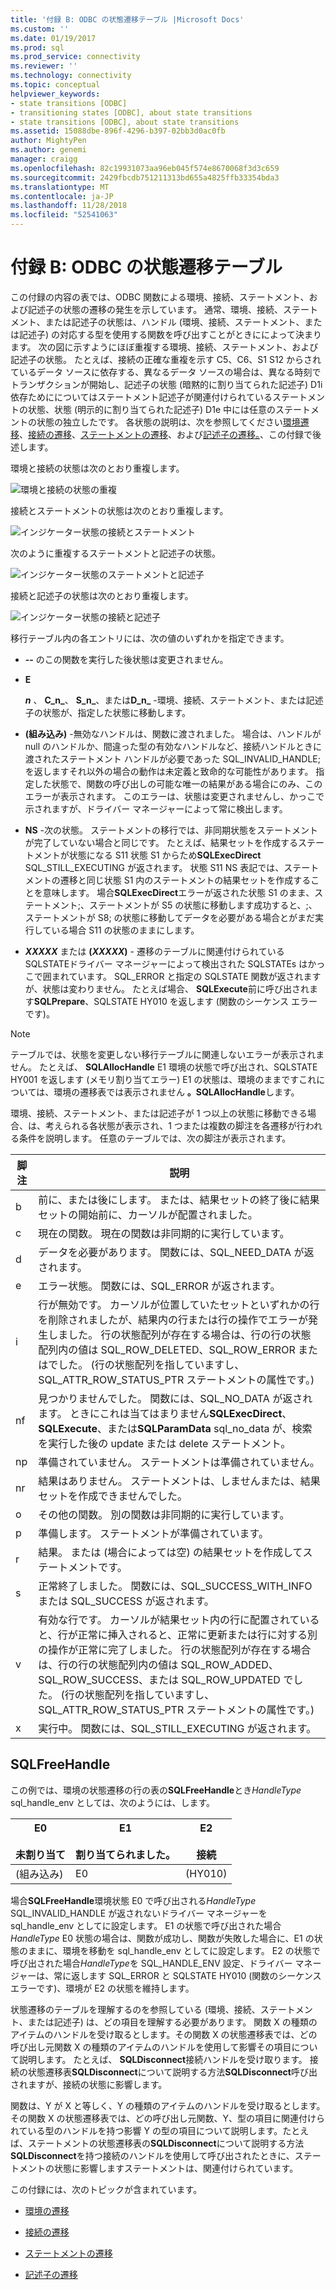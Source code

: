 ```yaml
---
title: '付録 B: ODBC の状態遷移テーブル |Microsoft Docs'
ms.custom: ''
ms.date: 01/19/2017
ms.prod: sql
ms.prod_service: connectivity
ms.reviewer: ''
ms.technology: connectivity
ms.topic: conceptual
helpviewer_keywords:
- state transitions [ODBC]
- transitioning states [ODBC], about state transitions
- state transitions [ODBC], about state transitions
ms.assetid: 15088dbe-896f-4296-b397-02bb3d0ac0fb
author: MightyPen
ms.author: genemi
manager: craigg
ms.openlocfilehash: 82c19931073aa96eb045f574e8670068f3d3c659
ms.sourcegitcommit: 2429fbcdb751211313bd655a4825ffb33354bda3
ms.translationtype: MT
ms.contentlocale: ja-JP
ms.lasthandoff: 11/28/2018
ms.locfileid: "52541063"
---
```

# <a name="appendix-b-odbc-state-transition-tables"></a>付録 B: ODBC の状態遷移テーブル
この付録の内容の表では、ODBC 関数による環境、接続、ステートメント、および記述子の状態の遷移の発生を示しています。 通常、環境、接続、ステートメント、または記述子の状態は、ハンドル (環境、接続、ステートメント、または記述子) の対応する型を使用する関数を呼び出すことがときにによって決まります。 次の図に示すようにほぼ重複する環境、接続、ステートメント、および記述子の状態。 たとえば、接続の正確な重複を示す C5、C6、S1 S12 からされているデータ ソースに依存する、異なるデータ ソースの場合は、異なる時刻でトランザクションが開始し、記述子の状態 (暗黙的に割り当てられた記述子) D1i 依存ためにについてはステートメント記述子が関連付けられているステートメントの状態、状態 (明示的に割り当てられた記述子) D1e 中には任意のステートメントの状態の独立したです。 各状態の説明は、次を参照してください[環境遷移](../../../odbc/reference/appendixes/environment-transitions.md)、[接続の遷移](../../../odbc/reference/appendixes/connection-transitions.md)、[ステートメントの遷移](../../../odbc/reference/appendixes/statement-transitions.md)、および[記述子の遷移。](../../../odbc/reference/appendixes/descriptor-transitions.md)、この付録で後述します。  
  
 環境と接続の状態は次のとおり重複します。  
  
 ![環境と接続の状態の重複](../../../odbc/reference/appendixes/media/app01.gif "app01")  
  
 接続とステートメントの状態は次のとおり重複します。  
  
 ![インジケーター状態の接続とステートメント](../../../odbc/reference/appendixes/media/app02.gif "app02")  
  
 次のように重複するステートメントと記述子の状態。  
  
 ![インジケーター状態のステートメントと記述子](../../../odbc/reference/appendixes/media/app03.gif "app03")  
  
 接続と記述子の状態は次のとおり重複します。  
  
 ![インジケーター状態の接続と記述子](../../../odbc/reference/appendixes/media/app04.gif "app04")  
  
 移行テーブル内の各エントリには、次の値のいずれかを指定できます。  
  
-   **--** のこの関数を実行した後状態は変更されません。  
  
-   **E**  

     **_n_**  、 **C_n_**、 **S_n_**、または**D_n_** -環境、接続、ステートメント、または記述子の状態が、指定した状態に移動します。  
 
-   **(組み込み)** -無効なハンドルは、関数に渡されました。 場合は、ハンドルが null のハンドルか、間違った型の有効なハンドルなど、接続ハンドルときに渡されたステートメント ハンドルが必要であった SQL_INVALID_HANDLE; を返しますそれ以外の場合の動作は未定義と致命的な可能性があります。 指定した状態で、関数の呼び出しの可能な唯一の結果がある場合にのみ、このエラーが表示されます。 このエラーは、状態は変更されませんし、かっこで示されますが、ドライバー マネージャーによって常に検出します。  
  
-   **NS** -次の状態。 ステートメントの移行では、非同期状態をステートメントが完了していない場合と同じです。 たとえば、結果セットを作成するステートメントが状態になる S11 状態 S1 からため**SQLExecDirect** SQL_STILL_EXECUTING が返されます。 状態 S11 NS 表記では、ステートメントの遷移と同じ状態 S1 内のステートメントの結果セットを作成することを意味します。 場合**SQLExecDirect**エラーが返された状態 S1 のまま、ステートメント;、ステートメントが S5 の状態に移動します成功すると、;、ステートメントが S8; の状態に移動してデータを必要がある場合とがまだ実行している場合 S11 の状態のままにします。  

-   **_XXXXX_** または **(*XXXXX*)** - 遷移のテーブルに関連付けられている SQLSTATEドライバー マネージャーによって検出された SQLSTATEs はかっこで囲まれています。 SQL_ERROR と指定の SQLSTATE 関数が返されますが、状態は変わりません。 たとえば場合、 **SQLExecute**前に呼び出されます**SQLPrepare**、SQLSTATE HY010 を返します (関数のシーケンス エラーです)。  

> [!NOTE]  
>  テーブルでは、状態を変更しない移行テーブルに関連しないエラーが表示されません。 たとえば、 **SQLAllocHandle** E1 環境の状態で呼び出され、SQLSTATE HY001 を返します (メモリ割り当てエラー) E1 の状態は、環境のままですこれについては、環境の遷移表では表示されません **。SQLAllocHandle**します。  
  
 環境、接続、ステートメント、または記述子が 1 つ以上の状態に移動できる場合、は、考えられる各状態が表示され、1 つまたは複数の脚注を各遷移が行われる条件を説明します。 任意のテーブルでは、次の脚注が表示されます。  
  
|脚注|説明|  
|--------------|-------------|  
|b|前に、または後にします。 または、結果セットの終了後に結果セットの開始前に、カーソルが配置されました。|  
|c|現在の関数。 現在の関数は非同期的に実行しています。|  
|d|データを必要があります。 関数には、SQL_NEED_DATA が返されます。|  
|e|エラー状態。 関数には、SQL_ERROR が返されます。|  
|i|行が無効です。 カーソルが位置していたセットといずれかの行を削除されましたが、結果内の行または行の操作でエラーが発生しました。 行の状態配列が存在する場合は、行の行の状態配列内の値は SQL_ROW_DELETED、SQL_ROW_ERROR またはでした。 (行の状態配列を指していますし、SQL_ATTR_ROW_STATUS_PTR ステートメントの属性です。)|  
|nf|見つかりませんでした。 関数には、SQL_NO_DATA が返されます。 ときにこれは当てはまりません**SQLExecDirect**、 **SQLExecute**、または**SQLParamData** sql_no_data が、検索を実行した後の update または delete ステートメント。|  
|np|準備されていません。 ステートメントは準備されていません。|  
|nr|結果はありません。 ステートメントは、しませんまたは、結果セットを作成できませんでした。|  
|o|その他の関数。 別の関数は非同期的に実行しています。|  
|p|準備します。 ステートメントが準備されています。|  
|r|結果。 または (場合によっては空) の結果セットを作成してステートメントです。|  
|s|正常終了しました。 関数には、SQL_SUCCESS_WITH_INFO または SQL_SUCCESS が返されます。|  
|v|有効な行です。 カーソルが結果セット内の行に配置されていると、行が正常に挿入されると、正常に更新または行に対する別の操作が正常に完了しました。 行の状態配列が存在する場合は、行の行の状態配列内の値は SQL_ROW_ADDED、SQL_ROW_SUCCESS、または SQL_ROW_UPDATED でした。 (行の状態配列を指していますし、SQL_ATTR_ROW_STATUS_PTR ステートメントの属性です。)|  
|x|実行中。 関数には、SQL_STILL_EXECUTING が返されます。|  
  
## <a name="sqlfreehandle"></a>SQLFreeHandle  
 この例では、環境の状態遷移の行の表の**SQLFreeHandle**とき*HandleType* sql_handle_env としては、次のようには、します。  
  
|E0<br /><br /> 未割り当て|E1<br /><br /> 割り当てられました。|E2<br /><br /> 接続|  
|------------------------|----------------------|-----------------------|  
|(組み込み)|E0|(HY010)|  
  
 場合**SQLFreeHandle**環境状態 E0 で呼び出される*HandleType* SQL_INVALID_HANDLE が返されないドライバー マネージャーを sql_handle_env としてに設定します。 E1 の状態で呼び出された場合*HandleType* E0 状態の場合は、関数が成功し、関数が失敗した場合に、E1 の状態のままに、環境を移動を sql_handle_env としてに設定します。 E2 の状態で呼び出された場合*HandleType*を SQL_HANDLE_ENV 設定、ドライバー マネージャーは、常に返します SQL_ERROR と SQLSTATE HY010 (関数のシーケンス エラーです)、環境が E2 の状態を維持します。  
  
 状態遷移のテーブルを理解するのを参照している (環境、接続、ステートメント、または記述子) は、どの項目を理解する必要があります。 関数 X の種類のアイテムのハンドルを受け取るとします。その関数 X の状態遷移表では、どの呼び出し元関数 X の種類のアイテムのハンドルを使用して影響その項目について説明します。 たとえば、 **SQLDisconnect**接続ハンドルを受け取ります。 接続の状態遷移表**SQLDisconnect**について説明する方法**SQLDisconnect**呼び出されますが、接続の状態に影響します。  
  
 関数は、Y が X と等しく、Y の種類のアイテムのハンドルを受け取るとします。その関数 X の状態遷移表では、どの呼び出し元関数、Y、型の項目に関連付けられている型のハンドルを持つ影響 Y の型の項目について説明します。たとえば、ステートメントの状態遷移表の**SQLDisconnect**について説明する方法**SQLDisconnect**を持つ接続のハンドルを使用して呼び出されたときに、ステートメントの状態に影響しますステートメントは、関連付けられています。  
  
 この付録には、次のトピックが含まれています。  
  
-   [環境の遷移](../../../odbc/reference/appendixes/environment-transitions.md)  
  
-   [接続の遷移](../../../odbc/reference/appendixes/connection-transitions.md)  
  
-   [ステートメントの遷移](../../../odbc/reference/appendixes/statement-transitions.md)  
  
-   [記述子の遷移](../../../odbc/reference/appendixes/descriptor-transitions.md)
